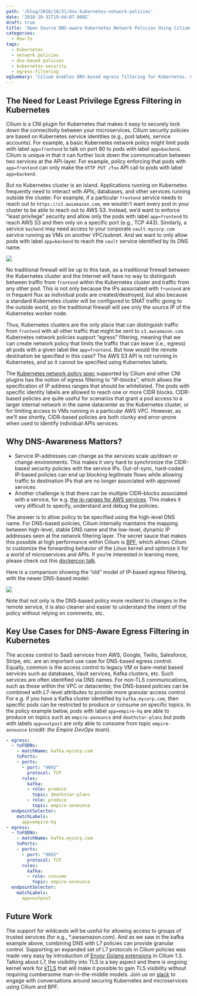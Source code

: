 ```yaml
---
path: '/blog/2018/10/31/dns-kubernetes-network-policies'
date: '2018-10-31T19:44:07.000Z'
draft: true
title: 'Open Source DNS-aware Kubernetes Network Policies Using Cilium'
categories:
  - How-To
tags:
  - Kubernetes
  - network policies
  - dns-based policies
  - kubernetes-security
  - egress-filtering
ogSummary: 'Cilium enables DNS-based egress filtering for Kubernetes. Control pod access to AWS S3, SaaS APIs, and external databases using stable DNS names instead of dynamic IP addresses.'
---
```


## The Need for Least Privilege Egress Filtering in Kubernetes

Cilium is a CNI plugin for Kubernetes that makes it easy to securely lock down the connectivity between your microservices. Cilium security policies are based on Kubernetes service identities (e.g., pod labels, service accounts). For example, a basic Kubernetes network policy might limit pods with label `app=frontend` to talk on port 80 to pods with label `app=backend`. Cilium is unique in that it can further lock down the communication between two services at the API-layer. For example, policy enforcing that pods with `app=frontend` can only make the `HTTP PUT /foo` API call to pods with label `app=backend`.

But no Kubernetes cluster is an island. Applications running on Kubernetes frequently need to interact with APIs, databases, and other services running outside the cluster. For example, if a particular `frontend` service needs to reach out to `https://s3.awsamazon.com`, we wouldn't want every pod in your cluster to be able to reach out to AWS S3. Instead, we’d want to enforce “least privilege” security and allow only the pods with label `app=frontend` to reach AWS S3 and then only on a specific port (e.g., TCP 443). Similarly, a service `backend` may need access to your corporate `vault.mycorp.com` service running as VMs on another VPC/subnet. And we want to only allow pods with label `app=backend` to reach the `vault` service identified by its DNS name.

![](dns-egress-control.png)

No traditional firewall will be up to this task, as a traditional firewall between the Kubernetes cluster and the Internet will have no way to distinguish between traffic from `frontend` within the Kubernetes cluster and traffic from any other pod. This is not only because the IPs associated with `frontend` are in frequent flux as individual pods are created/destroyed, but also because a standard Kubernetes cluster will be configured to SNAT traffic going to the outside world, so the traditional firewall will see only the source IP of the Kubernetes worker node.

Thus, Kubernetes clusters are the only place that can distinguish traffic from `frontend` with all other traffic that might be sent to `s3.awsamazon.com`. Kubernetes network policies support “egress” filtering, meaning that we can create network policy that limits the traffic that can leave (i.e., egress) all pods with a given label like `app=frontend`. But how would the remote destination be specified in this case? The AWS S3 API is not running in Kubernetes, and so it cannot be specified using Kubernetes labels.

The [Kubernetes network policy spec](https://kubernetes.io/docs/concepts/services-networking/network-policies/) supported by Cilium and other CNI plugins has the notion of egress filtering to “IP-blocks”, which allows the specification of IP address ranges that should be whitelisted. The pods with specific identity labels are allowed to reach one or more CIDR blocks. CIDR-based policies are quite useful for scenarios that grant a pod access to a larger internal network in the same datacenter as the Kubernetes cluster, or for limiting access to VMs running in a particular AWS VPC. However, as we’ll see shortly, CIDR-based policies are both clunky and error-prone when used to identify individual APIs services.

## Why DNS-Awareness Matters?

- Service IP-addresses can change as the services scale up/down or change environments. This makes it very hard to synchronize the CIDR-based security policies with the service IPs. Out-of-sync, hard-coded IP-based policies can end up blocking legitimate flows while allowing traffic to destination IPs that are no longer associated with approved services.
- Another challenge is that there can be multiple CIDR-blocks associated with a service, for e.g. [the ip-ranges for AWS services](https://ip-ranges.amazonaws.com/ip-ranges.json). This makes it very difficult to specify, understand and debug the policies.

The answer is to allow policy to be specified using the high-level DNS name. For DNS-based policies, Cilium internally maintains the mapping between high-level, stable DNS name and the low-level, dynamic IP addresses seen at the network filtering layer. The secret sauce that makes this possible at high performance within Cilium is [BPF](https://cilium.readthedocs.io/en/stable/bpf/), which allows Cilium to customize the forwarding behavior of the Linux kernel and optimize it for a world of microservices and APIs. If you’re interested in learning more, please check out this [dockercon talk](https://youtu.be/ilKlmTDdFgk).

Here is a comparison showing the “old” model of IP-based egress filtering, with the newer DNS-based model:

![](dns-cidr-compare.png)

Note that not only is the DNS-based policy more resilient to changes in the remote service, it is also cleaner and easier to understand the intent of the policy without relying on comments, etc.

## Key Use Cases for DNS-Aware Egress Filtering in Kubernetes

The access control to SaaS services from AWS, Google, Twilio, Salesforce, Stripe, etc. are an important use case for DNS-based egress control. Equally, common is the access control to legacy VM or bare-metal based services such as databases, Vault services, Kafka clusters, etc. Such services are often identified via DNS names. For non-TLS communications, such as those within the VPC or datacenter, the DNS-based policies can be combined with L7-level attributes to provide more granular access control. For e.g. if you have a Kafka cluster identified by `kafka.mycorp.com`, then specific pods can be restricted to produce or consume on specific topics. In the policy example below, pods with label `app=empire-hq` are able to produce on topics such as `empire-announce` and `deathstar-plans` but pods with labels `app=outpost` are only able to consume from topic `empire-announce` (_credit: the Empire DevOps team_).

```YAML
- egress:
  - toFQDNs:
    - matchName: kafka.mycorp.com
    toPorts:
    - ports:
      - port: "9092"
        protocol: TCP
      rules:
        kafka:
        - role: produce
          topic: deathstar-plans
        - role: produce
          topic: empire-announce
  endpointSelector:
    matchLabels:
      app=empire-hq
- egress:
  - toFQDNs:
    - matchName: kafka.mycorp.com
    toPorts:
    - ports:
      - port: "9092"
        protocol: TCP
      rules:
        kafka:
        - role: consume
          topic: empire-announce
  endpointSelector:
    matchLabels:
      app=outpost

```

## Future Work

The support for wildcards will be useful for allowing access to groups of trusted services (for e.g., \*.awsamazon.com). And as we saw in the kafka example above, combining DNS with L7 policies can provide granular control. Supporting an expanded set of L7 protocols in Cilium policies was made very easy by introduction of [Envoy Golang extensions](https://cilium.io/blog/2018/10/23/cilium-13-envoy-go) in Cilium 1.3. Talking about L7, the visibility into TLS is a key aspect and there is ongoing kernel work for [kTLS](https://netdevconf.org/1.2/papers/ktls.pdf) that will make it possible to gain TLS visibility without requiring cumbersome man-in-the-middle models. Join us on [slack](https://slack.cilium.io/) to engage with conversations around securing Kubernetes and microservices using Cilium and BPF.
